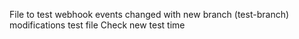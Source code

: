 File to test webhook events
changed with new branch (test-branch)
modifications
test file
Check new
test time
